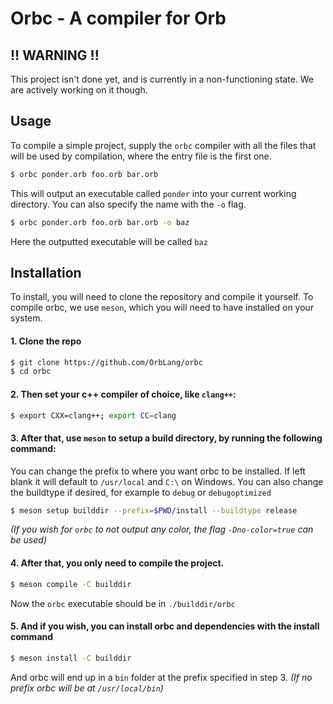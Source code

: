 # Orbc - A compiler for Orb

## !! WARNING !!
This project isn't done yet, and is currently in a non-functioning state.
We are actively working on it though.

## Usage

To compile a simple project, supply the `orbc` compiler with all the files that will be used by compilation,
where the entry file is the first one.

```bash
$ orbc ponder.orb foo.orb bar.orb
```
This will output an executable called `ponder` into your current working directory.
You can also specify the name with the `-o` flag.

```bash
$ orbc ponder.orb foo.orb bar.orb -o baz
```
Here the outputted executable will be called `baz`

## Installation
To install, you will need to clone the repository and compile it yourself.
To compile orbc, we use `meson`, which you will need to have installed on your system.

#### 1. Clone the repo
```bash
$ git clone https://github.com/OrbLang/orbc
$ cd orbc
```

#### 2. Then set your c++ compiler of choice, like `clang++`:
```bash
$ export CXX=clang++; export CC=clang
```

#### 3. After that, use `meson` to setup a build directory, by running the following command:
You can change the prefix to where you want orbc to be installed.
If left blank it will default to `/usr/local` and `C:\` on Windows.
You can also change the buildtype if desired, for example to `debug` or `debugoptimized`
```bash
$ meson setup builddir --prefix=$PWD/install --buildtype release
```
_(If you wish for `orbc` to not output any color, the flag `-Dno-color=true` can be used)_

#### 4. After that, you only need to compile the project.
```bash
$ meson compile -C builddir
```
Now the `orbc` executable should be in `./builddir/orbc` 
#### 5. And if you wish, you can install orbc and dependencies with the install command
```bash
$ meson install -C builddir
```
And orbc will end up in a `bin` folder at the prefix specified in step 3. _(If no prefix orbc will be at `/usr/local/bin`)_
